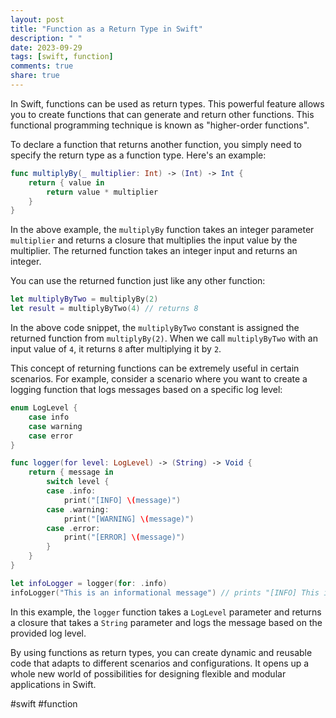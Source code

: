 ```yaml
---
layout: post
title: "Function as a Return Type in Swift"
description: " "
date: 2023-09-29
tags: [swift, function]
comments: true
share: true
---
```


In Swift, functions can be used as return types. This powerful feature allows you to create functions that can generate and return other functions. This functional programming technique is known as "higher-order functions".

To declare a function that returns another function, you simply need to specify the return type as a function type. Here's an example:

```swift
func multiplyBy(_ multiplier: Int) -> (Int) -> Int {
    return { value in
        return value * multiplier
    }
}
```

In the above example, the `multiplyBy` function takes an integer parameter `multiplier` and returns a closure that multiplies the input value by the multiplier. The returned function takes an integer input and returns an integer.

You can use the returned function just like any other function:

```swift
let multiplyByTwo = multiplyBy(2)
let result = multiplyByTwo(4) // returns 8
```

In the above code snippet, the `multiplyByTwo` constant is assigned the returned function from `multiplyBy(2)`. When we call `multiplyByTwo` with an input value of `4`, it returns `8` after multiplying it by `2`.

This concept of returning functions can be extremely useful in certain scenarios. For example, consider a scenario where you want to create a logging function that logs messages based on a specific log level:

```swift
enum LogLevel {
    case info
    case warning
    case error
}

func logger(for level: LogLevel) -> (String) -> Void {
    return { message in
        switch level {
        case .info:
            print("[INFO] \(message)")
        case .warning:
            print("[WARNING] \(message)")
        case .error:
            print("[ERROR] \(message)")
        }
    }
}

let infoLogger = logger(for: .info)
infoLogger("This is an informational message") // prints "[INFO] This is an informational message"
```

In this example, the `logger` function takes a `LogLevel` parameter and returns a closure that takes a `String` parameter and logs the message based on the provided log level.

By using functions as return types, you can create dynamic and reusable code that adapts to different scenarios and configurations. It opens up a whole new world of possibilities for designing flexible and modular applications in Swift.

#swift #function
